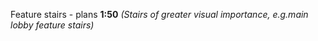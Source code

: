 <span class="caps">Feature stairs - plans **1:50**</span>
_(Stairs of greater visual importance, e.g.main lobby feature stairs)_